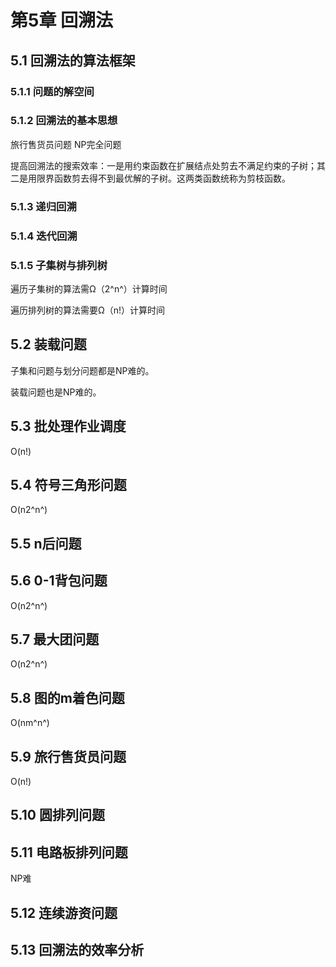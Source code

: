 # 第5章 回溯法

## 5.1 回溯法的算法框架

### 5.1.1 问题的解空间

### 5.1.2 回溯法的基本思想

旅行售货员问题 NP完全问题

提高回溯法的搜索效率：一是用约束函数在扩展结点处剪去不满足约束的子树；其二是用限界函数剪去得不到最优解的子树。这两类函数统称为剪枝函数。

### 5.1.3 递归回溯

### 5.1.4 迭代回溯

### 5.1.5 子集树与排列树

遍历子集树的算法需Ω（2^n^）计算时间

遍历排列树的算法需要Ω（n!）计算时间

## 5.2 装载问题

子集和问题与划分问题都是NP难的。

装载问题也是NP难的。

## 5.3 批处理作业调度

O(n!)

## 5.4 符号三角形问题

O(n2^n^)

## 5.5 n后问题

## 5.6 0-1背包问题

O(n2^n^)

## 5.7 最大团问题

O(n2^n^)

## 5.8 图的m着色问题

O(nm^n^)

## 5.9 旅行售货员问题

O(n!)

## 5.10 圆排列问题

## 5.11 电路板排列问题

NP难

## 5.12 连续游资问题

## 5.13 回溯法的效率分析

